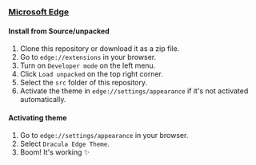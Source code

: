 ### [Microsoft Edge](https://www.microsoft.com/en-us/edge)

#### Install from Source/unpacked

1. Clone this repository or download it as a zip file.
2. Go to `edge://extensions` in your browser.
3. Turn on `Developer mode` on the left menu.
4. Click `Load unpacked` on the top right corner.
5. Select the `src` folder of this repository.
6. Activate the theme in `edge://settings/appearance` if it's not activated automatically.

#### Activating theme

1. Go to `edge://settings/appearance` in your browser.
2. Select `Dracula Edge Theme`.
3. Boom! It's working ✨
